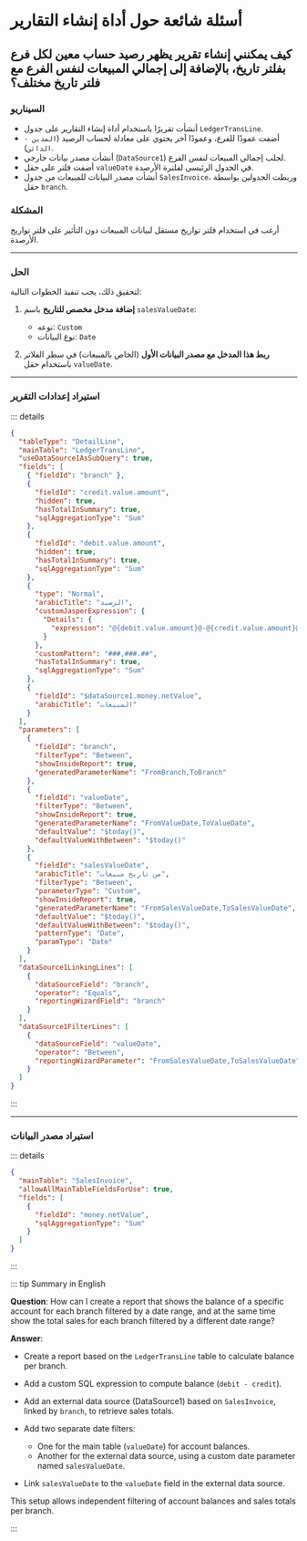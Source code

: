 <rtl>

# أسئلة شائعة حول أداة إنشاء التقارير

## كيف يمكنني إنشاء تقرير يظهر رصيد حساب معين لكل فرع بفلتر تاريخ، بالإضافة إلى إجمالي المبيعات لنفس الفرع مع فلتر تاريخ مختلف؟

### السيناريو

* أنشأت تقريرًا باستخدام أداة إنشاء التقارير على جدول `LedgerTransLine`.
* أضفت عمودًا للفرع، وعمودًا آخر يحتوي على معادلة لحساب الرصيد (`المدين - الدائن`).
* أنشأت مصدر بيانات خارجي (`DataSource1`) لجلب إجمالي المبيعات لنفس الفرع.
* أضفت فلتر على حقل `valueDate` في الجدول الرئيسي لفلترة الأرصدة.
* أنشأت مصدر البيانات للمبيعات من جدول `SalesInvoice`، وربطت الجدولين بواسطة حقل `branch`.

### المشكلة

أرغب في استخدام فلتر تواريخ مستقل لبيانات المبيعات دون التأثير على فلتر تواريخ الأرصدة.

---

### الحل

لتحقيق ذلك، يجب تنفيذ الخطوات التالية:

1. **إضافة مدخل مخصص للتاريخ** باسم `salesValueDate`:

    * نوعه: `Custom`
    * نوع البيانات: `Date`

2. **ربط هذا المدخل مع مصدر البيانات الأول** (الخاص بالمبيعات) في سطر الفلاتر باستخدام حقل `valueDate`.

---

### استيراد إعدادات التقرير

::: details

```json
{
  "tableType": "DetailLine",
  "mainTable": "LedgerTransLine",
  "useDataSource1AsSubQuery": true,
  "fields": [
    { "fieldId": "branch" },
    {
      "fieldId": "credit.value.amount",
      "hidden": true,
      "hasTotalInSummary": true,
      "sqlAggregationType": "Sum"
    },
    {
      "fieldId": "debit.value.amount",
      "hidden": true,
      "hasTotalInSummary": true,
      "sqlAggregationType": "Sum"
    },
    {
      "type": "Normal",
      "arabicTitle": "الرصيد",
      "customJasperExpression": {
        "Details": {
          "expression": "@{debit.value.amount}@-@{credit.value.amount}@"
        }
      },
      "customPattern": "###,###.##",
      "hasTotalInSummary": true,
      "sqlAggregationType": "Sum"
    },
    {
      "fieldId": "$dataSource1.money.netValue",
      "arabicTitle": "المبيعات"
    }
  ],
  "parameters": [
    {
      "fieldId": "branch",
      "filterType": "Between",
      "showInsideReport": true,
      "generatedParameterName": "FromBranch,ToBranch"
    },
    {
      "fieldId": "valueDate",
      "filterType": "Between",
      "showInsideReport": true,
      "generatedParameterName": "FromValueDate,ToValueDate",
      "defaultValue": "$today()",
      "defaultValueWithBetween": "$today()"
    },
    {
      "fieldId": "salesValueDate",
      "arabicTitle": "من تاريخ مبيعات",
      "filterType": "Between",
      "parameterType": "Custom",
      "showInsideReport": true,
      "generatedParameterName": "FromSalesValueDate,ToSalesValueDate",
      "defaultValue": "$today()",
      "defaultValueWithBetween": "$today()",
      "patternType": "Date",
      "paramType": "Date"
    }
  ],
  "dataSource1LinkingLines": [
    {
      "dataSourceField": "branch",
      "operator": "Equals",
      "reportingWizardField": "branch"
    }
  ],
  "dataSource1FilterLines": [
    {
      "dataSourceField": "valueDate",
      "operator": "Between",
      "reportingWizardParameter": "FromSalesValueDate,ToSalesValueDate"
    }
  ]
}
```

:::

---

### استيراد مصدر البيانات

::: details

```json
{
  "mainTable": "SalesInvoice",
  "allowAllMainTableFieldsForUse": true,
  "fields": [
    {
      "fieldId": "money.netValue",
      "sqlAggregationType": "Sum"
    }
  ]
}
```

:::

<ltr>

::: tip Summary in English

**Question**:
How can I create a report that shows the balance of a specific account for each branch filtered by a date range, and at the same time show the total sales for each branch filtered by a different date range?

**Answer**:

* Create a report based on the `LedgerTransLine` table to calculate balance per branch.
* Add a custom SQL expression to compute balance (`debit - credit`).
* Add an external data source (DataSource1) based on `SalesInvoice`, linked by `branch`, to retrieve sales totals.
* Add two separate date filters:

    * One for the main table (`valueDate`) for account balances.
    * Another for the external data source, using a custom date parameter named `salesValueDate`.
* Link `salesValueDate` to the `valueDate` field in the external data source.

This setup allows independent filtering of account balances and sales totals per branch.

:::

</ltr>

</rtl>
